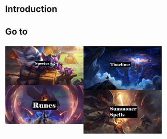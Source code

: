 # Introduction

# Go to
[<img src="https://github.com/Sebastianhju/Runeterra-5e/blob/main/img-FP/FP-Yordles.Png" align=left width=50% height=50%>](https://github.com/Sebastianhju/Runeterra-5e/blob/main/Species.md)[<img src="https://github.com/Sebastianhju/Runeterra-5e/blob/main/img-FP/FP-Lore.png" align=right width=50% height=50%>](https://github.com/Sebastianhju/Runeterra-5e/blob/main/Timelines.md)
---
[<img src="https://github.com/Sebastianhju/Runeterra-5e/blob/main/img-FP/FP-Runes.png" align=left width=50% height=50%>](https://github.com/Sebastianhju/Runeterra-5e/blob/main/Runes.md)

[<img src="https://github.com/Sebastianhju/Runeterra-5e/blob/main/img-FP/FP-SummonerSpell.png" align=right width=50% height=50%>](https://github.com/Sebastianhju/Runeterra-5e/blob/main/SumonerSpells.md)

